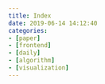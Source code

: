 ```yaml
---
title: Index
date: 2019-06-14 14:12:40
categories:
- [paper]
- [frontend]
- [daily]
- [algorithm]
- [visualization]
---
```

